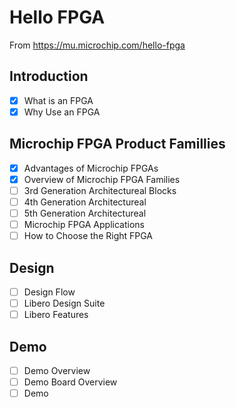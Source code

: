 # Hello FPGA

From https://mu.microchip.com/hello-fpga

## Introduction

- [x] What is an FPGA
- [x] Why Use an FPGA

## Microchip FPGA Product Famillies

- [x] Advantages of Microchip FPGAs
- [x] Overview of Microchip FPGA Families
- [ ] 3rd Generation Architectureal Blocks
- [ ] 4th Generation Architectureal
- [ ] 5th Generation Architectureal
- [ ] Microchip FPGA Applications
- [ ] How to Choose the Right FPGA

## Design

- [ ] Design Flow
- [ ] Libero Design Suite
- [ ] Libero Features

## Demo

- [ ] Demo Overview
- [ ] Demo Board Overview
- [ ] Demo
